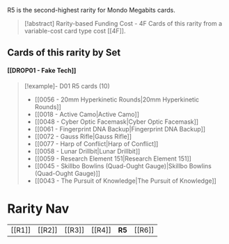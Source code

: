 R5 is the second-highest rarity for Mondo Megabits cards.  



> [!abstract] Rarity-based Funding Cost - 4F
> Cards of this rarity from a variable-cost card type cost [[4F]]. 



## Cards of this rarity by Set

#### [[DROP01 - Fake Tech]]

> [!example]- D01 R5 cards (10)
>  - [[0056 - 20mm Hyperkinetic Rounds|20mm Hyperkinetic Rounds]]
>  - [[0018 - Active Camo|Active Camo]]
>  - [[0048 - Cyber Optic Facemask|Cyber Optic Facemask]]
>  - [[0061 - Fingerprint DNA Backup|Fingerprint DNA Backup]]
>  - [[0072 - Gauss Rifle|Gauss Rifle]]
>  - [[0077 - Harp of Conflict|Harp of Conflict]]
>  - [[0058 - Lunar Drillbit|Lunar Drillbit]]
>  - [[0059 - Research Element 151|Research Element 151]]
>  - [[0045 - Skillbo Bowlins (Quad-Ought Gauge)|Skillbo Bowlins (Quad-Ought Gauge)]]
>  - [[0043 - The Pursuit of Knowledge|The Pursuit of Knowledge]]


# Rarity Nav
|   |     |     |     |     |     |
| :------: | --- | --- | --- | --- | --- |
| [[R1]]     | [[R2]]  | [[R3]]  | [[R4]]  | **R5**  | [[R6]]    |  



